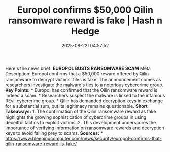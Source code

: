 ﻿---
title: "Europol confirms $50,000 Qilin ransomware reward is fake | Hash n Hedge"
date: "2025-08-22T04:57:52"
category: "Markets"
summary: ""
slug: "europol-confirms-50000-qilin-ransomware-reward-is-fake"
source_urls:
  - ""
seo:
  title: "Europol confirms $50,000 Qilin ransomware reward is fake | Hash n Hedge | Hash n Hedge"
  description: ""
  keywords: ["news", "markets", "brief"]
---
Here's the news brief:  **EUROPOL BUSTS RANSOMWARE SCAM**  Meta Description: Europol confirms that a $50,000 reward offered by Qilin ransomware to decrypt victims' files is fake. The announcement comes as researchers investigate the malware's ties to a notorious cybercrime group.  **Key Points:**  * Europol has confirmed that the Qilin ransomware reward is indeed a scam. * Researchers suspect the malware is linked to the infamous REvil cybercrime group. * Qilin has demanded decryption keys in exchange for a substantial sum, but its legitimacy remains questionable.  **Short Takeaways:**  1. The confirmation of the Qilin ransomware reward as fake highlights the growing sophistication of cybercrime groups in using deceitful tactics to exploit victims. 2. This development underscores the importance of verifying information on ransomware rewards and decryption keys to avoid falling prey to scams.  **Sources:**  * https://www.bleepingcomputer.com/news/security/europol-confirms-that-qilin-ransomware-reward-is-fake/